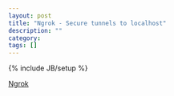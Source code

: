 ```yaml
---
layout: post
title: "Ngrok - Secure tunnels to localhost"
description: ""
category: 
tags: []
---
```

{% include JB/setup %}



[Ngrok](https://ngrok.com/)
